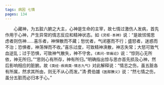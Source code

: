 ```yaml
---
tags: 病因 七情
pages: 134
---
```

&emsp;&emsp;心藏神，为五脏六腑之大主，心神是生命的主宰，故七情过激伤人发病，首先作用于心神，产生异常的情志反应和精神状态。如`《灵枢·本神》`说：“是故怵惕思虑者则伤神……喜乐者，神惮散而不藏；愁忧者，气闭塞而不行；盛怒者，迷惑而不治；恐惧者，神荡惮而不收。”喜乐过度，可致精神涣散，神志失常；大怒可致气血逆乱；过于恐惧，可致神气散失，神不守舍。`《素问·举痛论》`说：“惊则心无所依，神无所归。”“思则心有所存，神有所归。”明确指出惊与思亦首先损及心神，然后影响相应的脏腑。故`《类经·疾病类·情志九气》`对此解释说：“情志之伤，虽五脏各有所属，然求其所由，则无不从心而发。”清·费伯雄`《医醇賸义》`说：“然七情之伤，虽分五脏而必归本于心。”